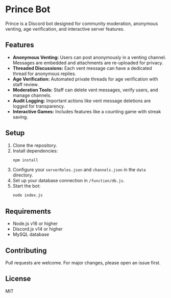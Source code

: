 # Prince Bot

Prince is a Discord bot designed for community moderation, anonymous venting, age verification, and interactive server features.

## Features

- **Anonymous Venting:** Users can post anonymously in a venting channel. Messages are embedded and attachments are re-uploaded for privacy.
- **Threaded Discussions:** Each vent message can have a dedicated thread for anonymous replies.
- **Age Verification:** Automated private threads for age verification with staff review.
- **Moderation Tools:** Staff can delete vent messages, verify users, and manage channels.
- **Audit Logging:** Important actions like vent message deletions are logged for transparency.
- **Interactive Games:** Includes features like a counting game with streak saving.

## Setup

1. Clone the repository.
2. Install dependencies:
   ```bash
   npm install
   ```
3. Configure your `serverRoles.json` and `channels.json` in the `data` directory.
4. Set up your database connection in `/function/db.js`.
5. Start the bot:
   ```bash
   node index.js
   ```

## Requirements

- Node.js v16 or higher
- Discord.js v14 or higher
- MySQL database

## Contributing

Pull requests are welcome. For major changes, please open an issue first.

## License

MIT
